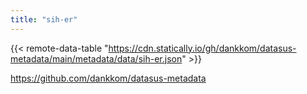 ```yaml
---
title: "sih-er"
---
```


{{< remote-data-table "https://cdn.statically.io/gh/dankkom/datasus-metadata/main/metadata/data/sih-er.json" >}}

https://github.com/dankkom/datasus-metadata
